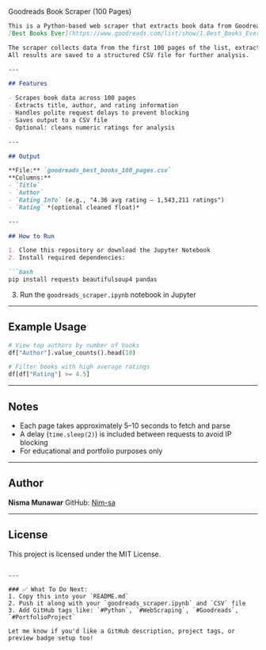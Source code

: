 Goodreads Book Scraper (100 Pages)

````markdown
This is a Python-based web scraper that extracts book data from Goodreads' public list:  
[Best Books Ever](https://www.goodreads.com/list/show/1.Best_Books_Ever).

The scraper collects data from the first 100 pages of the list, extracting each book's title, author, and average rating.  
All results are saved to a structured CSV file for further analysis.

---

## Features

- Scrapes book data across 100 pages
- Extracts title, author, and rating information
- Handles polite request delays to prevent blocking
- Saves output to a CSV file
- Optional: cleans numeric ratings for analysis

---

## Output

**File:** `goodreads_best_books_100_pages.csv`  
**Columns:**
- `Title`
- `Author`
- `Rating Info` (e.g., "4.36 avg rating — 1,543,211 ratings")
- `Rating` *(optional cleaned float)*

---

## How to Run

1. Clone this repository or download the Jupyter Notebook
2. Install required dependencies:

```bash
pip install requests beautifulsoup4 pandas
````

3. Run the `goodreads_scraper.ipynb` notebook in Jupyter

---

## Example Usage

```python
# View top authors by number of books
df["Author"].value_counts().head(10)

# Filter books with high average ratings
df[df["Rating"] >= 4.5]
```

---

## Notes

* Each page takes approximately 5–10 seconds to fetch and parse
* A delay (`time.sleep(2)`) is included between requests to avoid IP blocking
* For educational and portfolio purposes only

---

## Author

**Nisma Munawar**
GitHub: [Nim-sa](https://github.com/Nim-sa)

---

## License

This project is licensed under the MIT License.

```

---

### ✅ What To Do Next:
1. Copy this into your `README.md`
2. Push it along with your `goodreads_scraper.ipynb` and `CSV` file
3. Add GitHub tags like: `#Python`, `#WebScraping`, `#Goodreads`, `#PortfolioProject`

Let me know if you'd like a GitHub description, project tags, or preview badge setup too!
```


